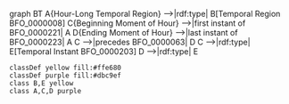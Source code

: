 graph BT
    A{Hour-Long Temporal Region} -->|rdf:type| B[Temporal Region BFO_0000008]
    C{Beginning Moment of Hour} -->|first instant of BFO_0000221| A
    D{Ending Moment of Hour} -->|last instant of 
    BFO_0000223| A
    C -->|precedes 
    BFO_0000063| D
    C -->|rdf:type| E[Temporal Instant BFO_0000203]
    D -->|rdf:type| E

    classDef yellow fill:#ffe680
    classDef purple fill:#dbc9ef
    class B,E yellow
    class A,C,D purple